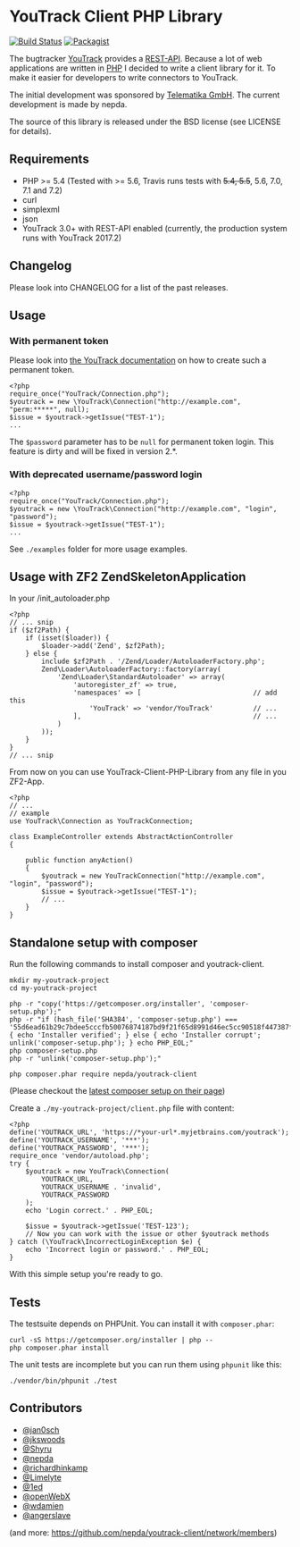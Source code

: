 YouTrack Client PHP Library
===========================

[![Build Status](https://travis-ci.org/nepda/youtrack-client.png?branch=master)](https://travis-ci.org/nepda/youtrack-client)
[![Packagist](https://img.shields.io/packagist/v/nepda/youtrack-client.svg)](https://packagist.org/packages/nepda/youtrack-client)

The bugtracker [YouTrack](http://www.jetbrains.com/youtrack/) provides a
[REST-API](https://www.jetbrains.com/help/youtrack/incloud/YouTrack-REST-API-Reference.html).
Because a lot of web applications are written in [PHP](http://php.net) I decided to write a client library for it.
To make it easier for developers to write connectors to YouTrack.

The initial development was sponsored by [Telematika GmbH](http://www.telematika.de).
The current development is made by nepda.

The source of this library is released under the BSD license (see LICENSE for details).

## Requirements

* PHP >= 5.4 (Tested with >= 5.6, Travis runs tests with ~~5.4, 5.5~~, 5.6, 7.0, 7.1 and 7.2)
* curl
* simplexml
* json
* YouTrack 3.0+ with REST-API enabled (currently, the production system runs with YouTrack 2017.2)

## Changelog

Please look into CHANGELOG for a list of the past releases.

## Usage

### With permanent token

Please look into
[the YouTrack documentation](https://www.jetbrains.com/help/youtrack/incloud/Log-in-to-YouTrack.html) on how
to create such a permanent token.

    <?php
    require_once("YouTrack/Connection.php");
    $youtrack = new \YouTrack\Connection("http://example.com", "perm:*****", null);
    $issue = $youtrack->getIssue("TEST-1");
    ...

The `$password` parameter has to be `null` for permanent token login. This feature is dirty and will be fixed in version
2.*.

### With deprecated username/password login

    <?php
    require_once("YouTrack/Connection.php");
    $youtrack = new \YouTrack\Connection("http://example.com", "login", "password");
    $issue = $youtrack->getIssue("TEST-1");
    ...

See `./examples` folder for more usage examples.

## Usage with ZF2 ZendSkeletonApplication

In your /init_autoloader.php

    <?php
    // ... snip
    if ($zf2Path) {
        if (isset($loader)) {
            $loader->add('Zend', $zf2Path);
        } else {
            include $zf2Path . '/Zend/Loader/AutoloaderFactory.php';
            Zend\Loader\AutoloaderFactory::factory(array(
                'Zend\Loader\StandardAutoloader' => array(
                    'autoregister_zf' => true,
                    'namespaces' => [                            // add this
                        'YouTrack' => 'vendor/YouTrack'          // ...
                    ],                                           // ...
                )
            ));
        }
    }
    // ... snip

From now on you can use YouTrack-Client-PHP-Library from any file in you ZF2-App.

    <?php
    // ...
    // example
    use YouTrack\Connection as YouTrackConnection;

    class ExampleController extends AbstractActionController
    {

        public function anyAction()
        {
            $youtrack = new YouTrackConnection("http://example.com", "login", "password");
            $issue = $youtrack->getIssue("TEST-1");
            // ...
        }
    }

## Standalone setup with composer

Run the following commands to install composer and youtrack-client.

    mkdir my-youtrack-project
    cd my-youtrack-project

    php -r "copy('https://getcomposer.org/installer', 'composer-setup.php');"
    php -r "if (hash_file('SHA384', 'composer-setup.php') === '55d6ead61b29c7bdee5cccfb50076874187bd9f21f65d8991d46ec5cc90518f447387fb9f76ebae1fbbacf329e583e30') { echo 'Installer verified'; } else { echo 'Installer corrupt'; unlink('composer-setup.php'); } echo PHP_EOL;"
    php composer-setup.php
    php -r "unlink('composer-setup.php');"
    
    php composer.phar require nepda/youtrack-client
(Please checkout the [latest composer setup on their page](https://getcomposer.org/download/))

Create a `./my-youtrack-project/client.php` file with content:

    <?php
    define('YOUTRACK_URL', 'https://*your-url*.myjetbrains.com/youtrack');
    define('YOUTRACK_USERNAME', '***');
    define('YOUTRACK_PASSWORD', '***');
    require_once 'vendor/autoload.php';
    try {
        $youtrack = new YouTrack\Connection(
            YOUTRACK_URL,
            YOUTRACK_USERNAME . 'invalid',
            YOUTRACK_PASSWORD
        );
        echo 'Login correct.' . PHP_EOL;
        
        $issue = $youtrack->getIssue('TEST-123');
        // Now you can work with the issue or other $youtrack methods
    } catch (\YouTrack\IncorrectLoginException $e) {
        echo 'Incorrect login or password.' . PHP_EOL;
    }

With this simple setup you're ready to go.

## Tests

The testsuite depends on PHPUnit. You can install it with `composer.phar`:

    curl -sS https://getcomposer.org/installer | php --
    php composer.phar install


The unit tests are incomplete but you can run them using `phpunit` like this:

    ./vendor/bin/phpunit ./test


## Contributors

* [@jan0sch](https://github.com/jan0sch)
* [@jkswoods](https://github.com/jkswoods)
* [@Shyru](https://github.com/Shyru)
* [@nepda](https://github.com/nepda)
* [@richardhinkamp](https://github.com/richardhinkamp)
* [@Limelyte](https://github.com/Limelyte)
* [@1ed](https://github.com/1ed)
* [@openWebX](https://github.com/openWebX)
* [@wdamien](https://github.com/wdamien)
* [@angerslave](https://github.com/Angerslave)

(and more: https://github.com/nepda/youtrack-client/network/members)
